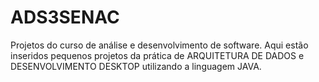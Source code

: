 # ADS3SENAC
Projetos do curso de análise e desenvolvimento de software.
Aqui estão inseridos pequenos projetos da prática de ARQUITETURA DE DADOS e DESENVOLVIMENTO DESKTOP utilizando a linguagem JAVA.

